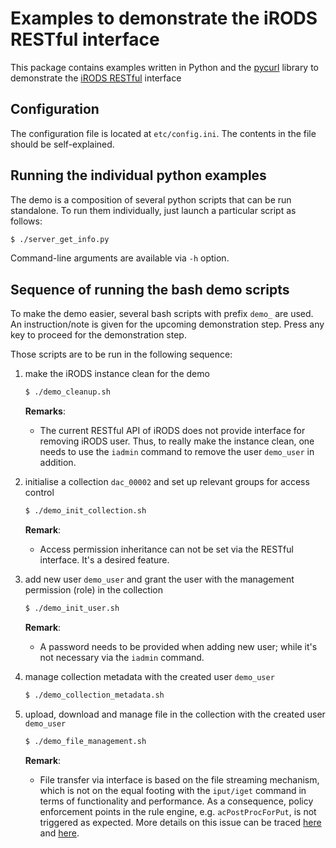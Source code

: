 # Examples to demonstrate the iRODS RESTful interface
This package contains examples written in Python and the [pycurl](http://pycurl.sourceforge.net/) library to demonstrate the [iRODS RESTful](https://github.com/DICE-UNC/irods-rest) interface

## Configuration
The configuration file is located at `etc/config.ini`.  The contents in the file should be self-explained.

## Running the individual python examples
The demo is a composition of several python scripts that can be run standalone. To run them individually, just launch a particular script as follows:

```bash
$ ./server_get_info.py
```

Command-line arguments are available via `-h` option.

## Sequence of running the bash demo scripts
To make the demo easier, several bash scripts with prefix `demo_` are used. An instruction/note is given for the upcoming demonstration step.  Press any key to proceed for the demonstration step.

Those scripts are to be run in the following sequence:

1. make the iRODS instance clean for the demo

    ```bash
    $ ./demo_cleanup.sh
    ```

    __Remarks__:
    
    * The current RESTful API of iRODS does not provide interface for removing iRODS user.  Thus, to really make the instance clean, one needs to use the `iadmin` command to remove the user `demo_user` in addition.

2. initialise a collection `dac_00002` and set up relevant groups for access control

    ```bash
    $ ./demo_init_collection.sh
    ```
    
    __Remark__:
    
    * Access permission inheritance can not be set via the RESTful interface. It's a desired feature.

3. add new user `demo_user` and grant the user with the management permission (role) in the collection

    ```bash
    $ ./demo_init_user.sh
    ```
    
    __Remark__:
    
    * A password needs to be provided when adding new user; while it's not necessary via the `iadmin` command.

4. manage collection metadata with the created user `demo_user` 

    ```bash
    $ ./demo_collection_metadata.sh
    ```

5. upload, download and manage file in the collection with the created user `demo_user` 

    ```bash
    $ ./demo_file_management.sh
    ```
    
    __Remark__:
    
    * File transfer via interface is based on the file streaming mechanism, which is not on the equal footing with the `iput/iget` command in terms of functionality and performance. As a consequence, policy enforcement points in the rule engine, e.g. `acPostProcForPut`, is not triggered as expected. More details on this issue can be traced [here](https://github.com/irods/irods/issues/2055) and [here](https://github.com/EUDAT-B2SAFE/B2SAFE-core/issues/18).
